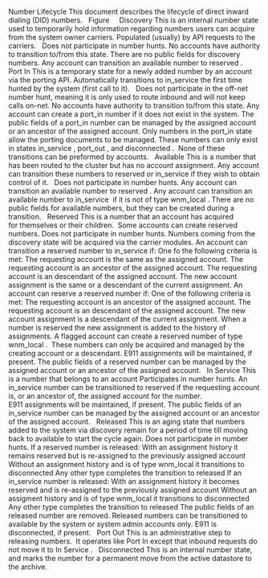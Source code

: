 Number Lifecycle
This document describes the lifecycle of direct inward dialing (DID) numbers.
  Figure
 
  Discovery
This is an internal number state used to temporarily hold information regarding numbers users can acquire from the system owner carriers.
Populated (usually) by API requests to the carriers.  
Does not participate in number hunts.
No accounts have authority to transition to/from this state.
There are no public fields for 
discovery
 numbers.
Any account can transition an 
available
 number to 
reserved
.
  Port In
This is a temporary state for a newly added number by an account via the porting API.
Automatically transitions to 
in_service
 the first time hunted by the system (first call to it).  
Does not participate in the off-net number hunt, meaning it is only used to route inbound and will not keep calls on-net.
No accounts have authority to transition to/from this state.
Any account can create a port_in number if it does not exist in the system.
The public fields of a 
port_in
 number can be managed by the assigned account or an ancestor of the assigned account.
Only numbers in the 
port_in
 state allow the porting documents to be managed.
These numbers can only exist in states 
in_service
, 
port_out
, and 
disconnected
.  None of these transitions can be preformed by accounts.
  Available
This is a number that has been routed to the cluster but has no account assignment.
Any account can transition these numbers to 
reserved
 or 
in_service
 if they wish to obtain control of it.  
Does not participate in number hunts.
Any account can transition an 
available
 number to 
reserved
.
Any account can transition an 
available
 number to 
in_service
 if it is not of type 
wnm_local
.
There are no public fields for 
available
 numbers, but they can be created during a transition.
  Reserved
This is a number that an account has acquired for themselves or their children.  Some accounts can create reserved numbers.
Does not participate in number hunts.
Numbers coming from the 
discovery
 state will be acquired via the carrier modules.
An account can transition a 
reserved
 number to 
in_service
 if:
One fo the following criteria is met:
The requesting account is the same as the assigned account.
The requesting account is an ancestor of the assigned account.
The requesting account is an descendant of the assigned account.
The new account assignment is the same or a descendant of the current assignment.
An account can reserve a 
reserved
 number if:
One of the following criteria is met:
The requesting account is an ancestor of the assigned account.
The requesting account is an descendant of the assigned account.
The new account assignment is a descendant of the current assignment.
When a number is reserved the new assignment is added to the history of assignments.
A flagged account can create a 
reserved
 number of type 
wnm_local
.  These numbers can only be acquired and managed by the creating account or a descendant.
E911 assignments will be maintained, if present.
The public fields of a 
reserved
 number can be managed by the assigned account or an ancestor of the assigned account.
  In Service
This is a number that belongs to an account
Participates in number hunts.
An 
in_service
 number can be transitioned to 
reserved
 if the requesting account is, or an ancestor of, the assigned account for the number.
E911 assignments will be maintained, if present.
The public fields of an 
in_service
 number can be managed by the assigned account or an ancestor of the assigned account.
  Released
This is an aging state that numbers added to the system via discovery remain for a period of time till moving back to available to start the cycle again.
Does not participate in number hunts.
If a 
reserved
 number is released:
With an assignment history it remains 
reserved
 but is re-assigned to the previously assigned account
Without an assignment history and is of type 
wnm_local
 it transitions to 
disconnected
Any other type completes the transition to 
released
If an 
in_service
 number is released:
With an assignment history it becomes 
reserved
 and is re-assigned to the previously assigned account
Without an assigment history and is of type 
wnm_local
 it transitions to 
disconnected
Any other type completes the transition to 
released
The public fields of an 
released
 number are removed.
Released numbers can be transitioned to 
available
 by the system or system admin accounts only.
E911 is disconnected, if present.
  Port Out
This is an administrative step to releasing numbers.  It operates like 
Port In
 except that inbound requests do not move it to 
In Service
.
  Disconnected
This is an internal number state, and marks the number for a permanent move from the active datastore to the archive.
 
